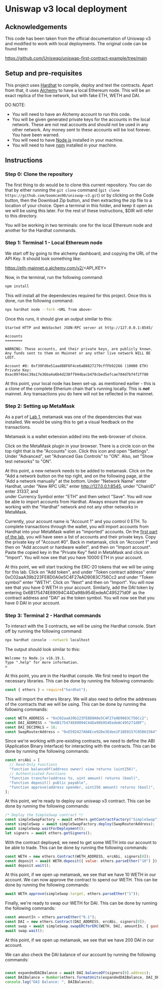 # Uniswap v3 local deployment

## Acknowledgements

This code has been taken from the official documentation of Uniswap v3 and 
modified to work with local deployments. The original code can be found here:

https://github.com/Uniswap/uniswap-first-contract-example/tree/main


## Setup and pre-requisites

This project uses [Hardhat](https://hardhat.org/) to compile, deploy and 
test the contracts. Apart from that, it uses [Alchemy](https://alchemy.com/) 
to have a local Ethereum node. This will be an exact replica of the live 
network, but with fake ETH, WETH and DAI.

DO NOTE: 
- You will need to have an Alchemy account to run this code.
- You will be given generated private keys for the accounts in the local 
  network. These are not real accounts and should not be used in any other 
  network. Any money sent to these accounts will be lost forever. You have 
  been warned.
- You will need to have [Node.js](https://nodejs.org/en/) installed in your 
  machine.
- You will need to have [npm](https://www.npmjs.com/) installed in your 
  machine.

## Instructions

### Step 0: Clone the repository

The first thing to do would be to clone this current repository. You can do
that by either running the `git clone` command (`git clone https://github.com/boomcan90/uniswap-v3.git`) 
or by clicking on the Code button, then the Download Zip button, and then 
extracting the zip file to a location of your choice. Open a terminal in 
this folder, and keep it open as we will be using this later. For the rest of 
these instructions, $DIR will refer to this directory.

You will be working in two terminals: one for the local Ethereum node and
another for the Hardhat commands.

### Step 1: Terminal 1 - Local Ethereum node

We start off by going to the alchemy dashboard, and copying the URL of the 
API Key. It should look something like: 

https://eth-mainnet.g.alchemy.com/v2/<API_KEY>

Now, in the terminal, run the following command:

```bash
npm install
```

This will install all the dependencies required for this project. Once this
is done, run the following command:

```bash
npx hardhat node --fork <URL from above>
```

Once this runs, it should give an output  similar to this: 

```
Started HTTP and WebSocket JSON-RPC server at http://127.0.0.1:8545/

Accounts
========

WARNING: These accounts, and their private keys, are publicly known.
Any funds sent to them on Mainnet or any other live network WILL BE LOST.

Account #0: 0xf39Fd6e51aad88F6F4ce6aB8827279cffFb92266 (10000 ETH)
Private Key: 0xac0974bec39a17e36ba4a6b4d238ff944bacb478cbed5efcae784d7bf4f2ff80
```

At this point, your local node has been set-up. as mentioned earlier - this 
is a clone of the complete Etherium chain that's running locally. This is ***not***
mainnet. Any transactions you do here will not be reflected in the mainnet.

### Step 2: Setting up MetaMask

As a part of [Lab 1](https://github.com/mm6/ethereum-lab1), metamask was one of
the dependencies that was installed. We would be using this to get a visual 
feedback on the transactions.

Metamask is a wallet extension added into the web-browser of choice.

Click on the MetaMask plugin in your browser. There is a circle icon on the 
top right that is the "Accounts" icon. Click this icon and open "Settings". 
Under "Advanced", set "Advanced Gas Controls" to "ON". Also, set 
"Show test networks" to "ON".

At this point, a new network needs to be added to metamask. Click on the "Add a 
network button on the top right, and on the following page, at the "Add a 
network manually" at the bottom. Under "Network Name" enter Hardhat, under 
"New RPC URL" enter http://127.0.0.1:8545, under "ChainID" enter 31337, and \
under Currency Symbol enter "ETH" and then select "Save". You will now be able to 
import accounts from Hardhat. Always ensure that you are working with the 
"Hardhat" network and not any other networks in MetaMask.

Currently, your account name is "Account 1" and you control 0 ETH. To complete 
transactions through the wallet, you will import accounts from Hardhat into 
your MetaMask wallet as "imported" accounts. On the [first part of the lab](#step-1-terminal-1---local-ethereum-node),
you will have seen a list of accounts and their private keys. Copy the private
key of "Account #0". Back in metamask, click on "Account 1" and then on 
"Add account or hardware wallet", and then on "Import account". Paste the 
copied key in the "Private Key" field in MetaMask and click on "Import". You 
will now see that you have 10000 ETH in your account.

At this point, we will start tracking the ERC-20 tokens that we will be using 
for this lab. Click on "Add token", and under "Token contract address" enter 
0xC02aaA39b223FE8D0A0e5C4F27eAD9083C756Cc2 and under "Token symbol" enter 
"WETH". Click on "Next" and then on "Import". You will now see that you have 
0 WETH in your account. Similarly, add the DAI token by entering 
0x6B175474E89094C44Da98b954EedeAC495271d0F as the contract address and "DAI" 
as the token symbol. You will now see that you have 0 DAI in your account.

### Step 3: Terminal 2 - Hardhat commands
To interact with the 3 contracts, we will be using the Hardhat console. 
Start off by running the following command:

```bash
npx hardhat console --network localhost
```
The output should look similar to this:

```
Welcome to Node.js v16.19.1.
Type ".help" for more information.
>
```

At this point, you are in the Hardhat console. We first need to import the 
necessary libraries. This can be done by running the following commands:

```js
const { ethers } = require("hardhat");
```

This will import the ethers library. We will also need to define the addresses 
of the contracts that we will be using. This can be done by running the 
following commands:

```js
const WETH_ADDRESS = "0xC02aaA39b223FE8D0A0e5C4F27eAD9083C756Cc2";
const DAI_ADDRESS = "0x6B175474E89094C44Da98b954EedeAC495271d0F";
const DAI_DECIMALS = 18; 
const SwapRouterAddress = "0xE592427A0AEce92De3Edee1F18E0157C05861564"; 
```

Since we're working with pre-existing contracts, we need to define the 
ABI (Application Binary Interface) for interacting with the contracts. This 
can be done by running the following commands:

```js
const ercAbi = [
  // Read-Only Functions
  "function balanceOf(address owner) view returns (uint256)",
  // Authenticated Functions
  "function transfer(address to, uint amount) returns (bool)",
  "function deposit() public payable",
  "function approve(address spender, uint256 amount) returns (bool)",
];
```

At this point, we're ready to deploy our uniswap v3 contract. This can be done 
by running the following commands:

```js
/* Deploy the SimpleSwap contract */
const simpleSwapFactory = await ethers.getContractFactory("SimpleSwap");
const simpleSwap = await simpleSwapFactory.deploy(SwapRouterAddress);
await simpleSwap.waitForDeployment();
let signers = await ethers.getSigners();
```

With the contract deployed, we need to get some WETH into our account to be 
able to trade. This can be done by running the following commands:

```js
const WETH = new ethers.Contract(WETH_ADDRESS, ercAbi, signers[0]);
const deposit = await WETH.deposit({ value: ethers.parseEther("10") });
await deposit.wait();
```

At this point, if we open up metamask, we see that we have 10 WETH in our 
account. We can now approve the contract to spend our WETH. This can be done 
by running the following commands:

```js
await WETH.approve(simpleSwap.target, ethers.parseEther("1"));
```

Finally, we're ready to swap our WETH for DAI. This can be done by running the 
following commands:

```js
const amountIn = ethers.parseEther("0.1");
const DAI = new ethers.Contract(DAI_ADDRESS, ercAbi, signers[0]);
const swap = await simpleSwap.swapERCforERC(WETH, DAI, amountIn, { gasLimit: 300000 });
await swap.wait(); 
```

At this point, if we open up metamask, we see that we have 200 DAI in our account.

We can also check the DAI balance of our account by running the following commands:

```js

const expandedDAIBalance = await DAI.balanceOf(signers[0].address);
const DAIBalance = Number(ethers.formatUnits(expandedDAIBalance, DAI_DECIMALS));
console.log("DAI Balance: ", DAIBalance);
```
